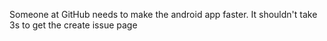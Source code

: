 Someone at GitHub needs to make the android app faster. It shouldn't take 3s to get the create issue page

